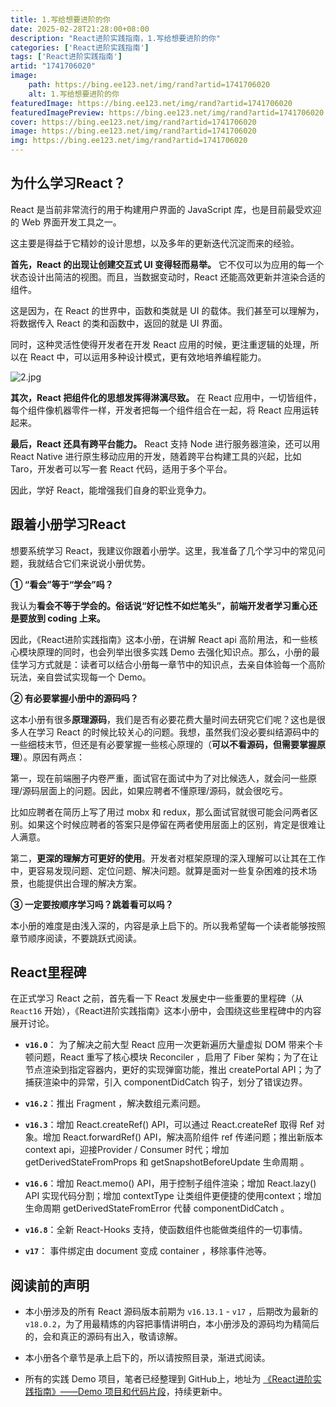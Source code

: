```yaml
---
title: 1.写给想要进阶的你
date: 2025-02-28T21:28:00+08:00
description: "React进阶实践指南，1.写给想要进阶的你"
categories: ['React进阶实践指南']
tags: ['React进阶实践指南']
artid: "1741706020"
image:
    path: https://bing.ee123.net/img/rand?artid=1741706020
    alt: 1.写给想要进阶的你
featuredImage: https://bing.ee123.net/img/rand?artid=1741706020
featuredImagePreview: https://bing.ee123.net/img/rand?artid=1741706020
cover: https://bing.ee123.net/img/rand?artid=1741706020
image: https://bing.ee123.net/img/rand?artid=1741706020
img: https://bing.ee123.net/img/rand?artid=1741706020
---
```


## 为什么学习React？


React 是当前非常流行的用于构建用户界面的 JavaScript 库，也是目前最受欢迎的 Web 界面开发工具之一。

这主要是得益于它精妙的设计思想，以及多年的更新迭代沉淀而来的经验。

**首先，React 的出现让创建交互式 UI 变得轻而易举。** 它不仅可以为应用的每一个状态设计出简洁的视图。而且，当数据变动时，React 还能高效更新并渲染合适的组件。

这是因为，在 React 的世界中，函数和类就是 UI 的载体。我们甚至可以理解为，将数据传入 React 的类和函数中，返回的就是 UI 界面。

同时，这种灵活性使得开发者在开发 React 应用的时候，更注重逻辑的处理，所以在 React 中，可以运用多种设计模式，更有效地培养编程能力。

![2.jpg](https://p3-juejin.byteimg.com/tos-cn-i-k3u1fbpfcp/a4254514da774134aee6cf17d09fcc23~tplv-k3u1fbpfcp-watermark.image)

**其次，React 把组件化的思想发挥得淋漓尽致。** 在 React 应用中，一切皆组件，每个组件像机器零件一样，开发者把每一个组件组合在一起，将 React 应用运转起来。

**最后，React 还具有跨平台能力。** React 支持 Node 进行服务器渲染，还可以用 React Native 进行原生移动应用的开发，随着跨平台构建工具的兴起，比如 Taro，开发者可以写一套 React 代码，适用于多个平台。

因此，学好 React，能增强我们自身的职业竞争力。


## 跟着小册学习React

想要系统学习 React，我建议你跟着小册学。这里，我准备了几个学习中的常见问题，我就结合它们来说说小册优势。

**① “看会”等于“学会”吗？**

我认为**看会不等于学会的。俗话说“好记性不如烂笔头”，前端开发者学习重心还是要放到 coding 上来。**

因此，《React进阶实践指南》这本小册，在讲解 React api 高阶用法，和一些核心模块原理的同时，也会列举出很多实践 Demo 去强化知识点。那么，小册的最佳学习方式就是：读者可以结合小册每一章节中的知识点，去亲自体验每一个高阶玩法，亲自尝试实现每一个 Demo。

**② 有必要掌握小册中的源码吗？**

这本小册有很多**原理源码**，我们是否有必要花费大量时间去研究它们呢？这也是很多人在学习 React 的时候比较关心的问题。我想，虽然我们没必要纠结源码中的一些细枝末节，但还是有必要掌握一些核心原理的（**可以不看源码，但需要掌握原理**）。原因有两点：

第一，现在前端圈子内卷严重，面试官在面试中为了对比候选人，就会问一些原理/源码层面上的问题。因此，如果应聘者不懂原理/源码，就会很吃亏。

比如应聘者在简历上写了用过 mobx 和 redux，那么面试官就很可能会问两者区别。如果这个时候应聘者的答案只是停留在两者使用层面上的区别，肯定是很难让人满意。

第二，**更深的理解方可更好的使用**。开发者对框架原理的深入理解可以让其在工作中，更容易发现问题、定位问题、解决问题。就算是面对一些复杂困难的技术场景，也能提供出合理的解决方案。

**③ 一定要按顺序学习吗？跳着看可以吗？**

本小册的难度是由浅入深的，内容是承上启下的。所以我希望每一个读者能够按照章节顺序阅读，不要跳跃式阅读。

## React里程碑

在正式学习 React 之前，首先看一下 React 发展史中一些重要的里程碑（从 `React16` 开始），《React进阶实践指南》这本小册中，会围绕这些里程碑中的内容展开讨论。

* **`v16.0`**： 为了解决之前大型 React 应用一次更新遍历大量虚拟 DOM 带来个卡顿问题，React 重写了核心模块 Reconciler ，启用了 Fiber 架构；为了在让节点渲染到指定容器内，更好的实现弹窗功能，推出 createPortal API；为了捕获渲染中的异常，引入 componentDidCatch 钩子，划分了错误边界。
* **`v16.2`**：推出 Fragment ，解决数组元素问题。

* **`v16.3`**：增加 React.createRef() API，可以通过 React.createRef 取得 Ref 对象。增加 React.forwardRef() API，解决高阶组件 ref 传递问题；推出新版本 context api，迎接Provider / Consumer 时代；增加 getDerivedStateFromProps 和 getSnapshotBeforeUpdate 生命周期 。

* **`v16.6`**：增加 React.memo() API，用于控制子组件渲染；增加 React.lazy() API 实现代码分割；增加 contextType 让类组件更便捷的使用context；增加生命周期 getDerivedStateFromError 代替 componentDidCatch 。

* **`v16.8`**：全新 React-Hooks 支持，使函数组件也能做类组件的一切事情。

* **`v17`**： 事件绑定由 document 变成 container ，移除事件池等。

## 阅读前的声明

* 本小册涉及的所有 React 源码版本前期为 `v16.13.1` - `v17` ，后期改为最新的 `v18.0.2`，为了用最精炼的内容把事情讲明白，本小册涉及的源码均为精简后的，会和真正的源码有出入，敬请谅解。

* 本小册各个章节是承上启下的，所以请按照目录，渐进式阅读。

* 所有的实践 Demo 项目，笔者已经整理到 GitHub上，地址为 [《React进阶实践指南》——Demo 项目和代码片段](https://github.com/GoodLuckAlien/React-Advanced-Guide-Pro)，持续更新中。

